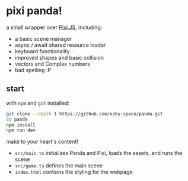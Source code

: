# pixi panda!

a small wrapper over [Pixi.JS](https://pixijs.com/), including:
- a basic scene manager
- async / await shared resource loader
- keyboard functionality
- improved shapes and basic collision
- vectors and Complex numbers
- bad spelling :P

## start
with `npm` and `git` installed:
```bash
git clone --depth 1 https://github.com/esby-space/panda.git
cd panda
npm install
npm run dev
```
make to your heart's content!
- `src/main.ts` initializes Panda and Pixi, loads the assets, and runs the scene
- `src/game.ts` defines the main scene
- `index.html` contains the styling for the webpage
